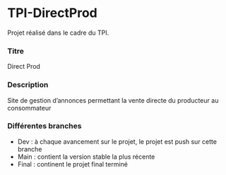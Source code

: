 # TPI-DirectProd
Projet réalisé dans le cadre du TPI.
### Titre 
Direct Prod
### Description
Site de gestion d’annonces permettant la vente directe du producteur au consommateur
### Différentes branches
* Dev : à chaque avancement sur le projet, le projet est push sur cette branche
* Main : contient la version stable la plus récente
* Final : continent le projet final terminé
